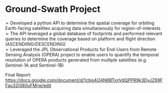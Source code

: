 # Ground-Swath Project
➢ Developed a python API to determine the spatial coverage for orbiting Earth-facing satellites acquiring data simultaneously for region-of-interests <br />
➢ The API leveraged a global database of footprints and performed relevant queries to determine the coverage based on platform and flight direction (ASCENDIING/DESCENDING) <br />
➢ Leveraged the JPL Observational Products for End-Users from Remote Sensing Analysis (OPERA) project to enable users to quantify the temporal resolution of OPERA products generated from multiple satellites (e.g. Sentinel-1A and Sentinel-1B)

Final Report: https://docs.google.com/document/d/1cbg4j24N6BTxnVdQPPR9k3DyJZ69FFau32jS80uFMrw/edit

